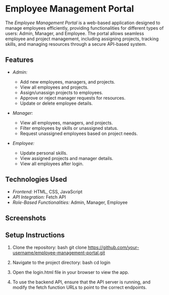 # Employee Management Portal

The *Employee Management Portal* is a web-based application designed to manage employees efficiently, providing functionalities for different types of users: Admin, Manager, and Employee. The portal allows seamless employee and project management, including assigning projects, tracking skills, and managing resources through a secure API-based system.

## Features

- *Admin:*
  - Add new employees, managers, and projects.
  - View all employees and projects.
  - Assign/unassign projects to employees.
  - Approve or reject manager requests for resources.
  - Update or delete employee details.

- *Manager:*
  - View all employees, managers, and projects.
  - Filter employees by skills or unassigned status.
  - Request unassigned employees based on project needs.

- *Employee:*
  - Update personal skills.
  - View assigned projects and manager details.
  - View all employees after login.

## Technologies Used

- *Frontend:* HTML, CSS, JavaScript
- *API Integration:* Fetch API
- *Role-Based Functionalities:* Admin, Manager, Employee



## Screenshots


## Setup Instructions

1. Clone the repository:
    bash
    git clone https://github.com/your-username/employee-management-portal.git
    

2. Navigate to the project directory:
    bash
    cd login
    

3. Open the login.html file in your browser to view the app.

4. To use the backend API, ensure that the API server is running, and modify the fetch function URLs to point to the correct endpoints.
